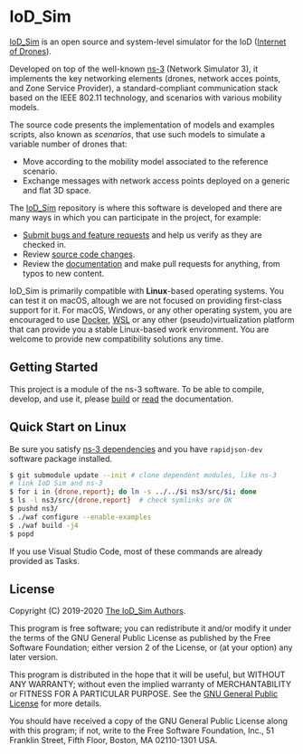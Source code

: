 # IoD_Sim

[IoD_Sim](https://telematics.poliba.it/iod-sim) is an open source and
system-level simulator for the IoD ([Internet of
Drones](https://ieeexplore.ieee.org/document/7423671)).

Developed on top of the well-known [ns-3](https://www.nsnam.org/) (Network
Simulator 3), it implements the key networking elements (drones, network acces
points, and Zone Service Provider), a standard-compliant communication stack
based on the IEEE 802.11 technology, and scenarios with various mobility
models.

The source code presents the implementation of models and examples scripts,
also known as _scenarios_, that use such models to simulate a variable number
of drones that:
* Move according to the mobility model associated to the reference scenario.
* Exchange messages with network access points deployed on a generic and flat
  3D space.

The [IoD_Sim](https://telematics.poliba.it/iod-sim) repository is where this
software is developed and there are many ways in which you can participate in
the project, for example:
* [Submit bugs and feature requests](issues) and help us verify as they are
  checked in.
* Review [source code changes](pulls).
* Review the [documentation](doc) and make pull requests for anything, from
  typos to new content.

IoD_Sim is primarily compatible with **Linux**-based operating systems. You can
test it on macOS, altough we are not focused on providing first-class support
for it. For macOS, Windows, or any other operating system, you are encouraged
to use [Docker](https://www.docker.com/),
[WSL](https://docs.microsoft.com/en-us/windows/wsl/about) or any other
(pseudo)virtualization platform that can provide you a stable Linux-based work
environment. You are welcome to provide new compatibility solutions any time.


## Getting Started

This project is a module of the ns-3 software. To be able to compile, develop,
and use it, please [build](docs/) or
[read](https://telematics.poliba.it/iod-sim) the documentation.

## Quick Start on Linux
Be sure you satisfy [ns-3 dependencies](https://www.nsnam.org/wiki/Installation) and you have `rapidjson-dev` software package installed.

```bash
$ git submodule update --init # clone dependent modules, like ns-3
# link IoD Sim and ns-3
$ for i in {drone,report}; do ln -s ../../$i ns3/src/$i; done
$ ls -l ns3/src/{drone,report}  # check symlinks are OK
$ pushd ns3/
$ ./waf configure --enable-examples
$ ./waf build -j4
$ popd
```

If you use Visual Studio Code, most of these commands are already provided as Tasks.

## License

Copyright (C) 2019-2020 [The IoD_Sim Authors](AUTHORS).

This program is free software; you can redistribute it and/or modify
it under the terms of the GNU General Public License as published by
the Free Software Foundation; either version 2 of the License, or
(at your option) any later version.

This program is distributed in the hope that it will be useful,
but WITHOUT ANY WARRANTY; without even the implied warranty of
MERCHANTABILITY or FITNESS FOR A PARTICULAR PURPOSE.  See the
[GNU General Public License](LICENSE) for more details.

You should have received a copy of the GNU General Public License along
with this program; if not, write to the Free Software Foundation, Inc.,
51 Franklin Street, Fifth Floor, Boston, MA 02110-1301 USA.
